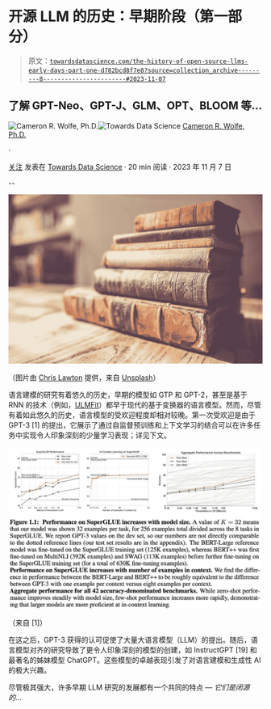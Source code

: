 # 开源 LLM 的历史：早期阶段（第一部分）

> 原文：[`towardsdatascience.com/the-history-of-open-source-llms-early-days-part-one-d782bcd8f7e8?source=collection_archive---------8-----------------------#2023-11-07`](https://towardsdatascience.com/the-history-of-open-source-llms-early-days-part-one-d782bcd8f7e8?source=collection_archive---------8-----------------------#2023-11-07)

## 了解 GPT-Neo、GPT-J、GLM、OPT、BLOOM 等…

[](https://wolfecameron.medium.com/?source=post_page-----d782bcd8f7e8--------------------------------)![Cameron R. Wolfe, Ph.D.](https://wolfecameron.medium.com/?source=post_page-----d782bcd8f7e8--------------------------------)[](https://towardsdatascience.com/?source=post_page-----d782bcd8f7e8--------------------------------)![Towards Data Science](https://towardsdatascience.com/?source=post_page-----d782bcd8f7e8--------------------------------) [Cameron R. Wolfe, Ph.D.](https://wolfecameron.medium.com/?source=post_page-----d782bcd8f7e8--------------------------------)

·

[关注](https://medium.com/m/signin?actionUrl=https%3A%2F%2Fmedium.com%2F_%2Fsubscribe%2Fuser%2F28aa6026c553&operation=register&redirect=https%3A%2F%2Ftowardsdatascience.com%2Fthe-history-of-open-source-llms-early-days-part-one-d782bcd8f7e8&user=Cameron+R.+Wolfe%2C+Ph.D.&userId=28aa6026c553&source=post_page-28aa6026c553----d782bcd8f7e8---------------------post_header-----------) 发表在 [Towards Data Science](https://towardsdatascience.com/?source=post_page-----d782bcd8f7e8--------------------------------) · 20 min 阅读 · 2023 年 11 月 7 日[](https://medium.com/m/signin?actionUrl=https%3A%2F%2Fmedium.com%2F_%2Fvote%2Ftowards-data-science%2Fd782bcd8f7e8&operation=register&redirect=https%3A%2F%2Ftowardsdatascience.com%2Fthe-history-of-open-source-llms-early-days-part-one-d782bcd8f7e8&user=Cameron+R.+Wolfe%2C+Ph.D.&userId=28aa6026c553&source=-----d782bcd8f7e8---------------------clap_footer-----------)

--

[](https://medium.com/m/signin?actionUrl=https%3A%2F%2Fmedium.com%2F_%2Fbookmark%2Fp%2Fd782bcd8f7e8&operation=register&redirect=https%3A%2F%2Ftowardsdatascience.com%2Fthe-history-of-open-source-llms-early-days-part-one-d782bcd8f7e8&source=-----d782bcd8f7e8---------------------bookmark_footer-----------)![](img/05d30e1fd65a03fd2cb858285b0d7f58.png)

（图片由 [Chris Lawton](https://unsplash.com/@chrislawton?utm_content=creditCopyText&utm_medium=referral&utm_source=unsplash) 提供，来自 [Unsplash](https://unsplash.com/photos/stack-of-six-brown-hardbound-books-9T346Ij4kGk?utm_content=creditCopyText&utm_medium=referral&utm_source=unsplash)）

语言建模的研究有着悠久的历史，早期的模型如 GTP 和 GPT-2，甚至是基于 RNN 的技术（例如，[ULMFit](https://arxiv.org/abs/1801.06146)）都早于现代的基于变换器的语言模型。然而，尽管有着如此悠久的历史，语言模型的受欢迎程度却相对较晚。第一次受欢迎是由于 GPT-3 [1] 的提出，它展示了通过自监督预训练和上下文学习的结合可以在许多任务中实现令人印象深刻的少量学习表现；详见下文。

![](img/3052b7fe6011e83507c05a91e32c5cda.png)

（来自 [1]）

在这之后，GPT-3 获得的认可促使了大量大语言模型（LLM）的提出。随后，语言模型对齐的研究导致了更令人印象深刻的模型的创建，如 InstructGPT [19] 和最著名的姊妹模型 ChatGPT。这些模型的卓越表现引发了对语言建模和生成性 AI 的极大兴趣。

尽管极其强大，许多早期 LLM 研究的发展都有一个共同的特点 — *它们是闭源的*…
